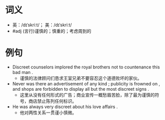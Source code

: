 # 词义
- 英：/dɪˈskriːt/； 美：/dɪˈskriːt/
- #adj (言行)谨慎的；慎重的；考虑周到的
# 例句
- Discreet counselors implored the royal brothers not to countenance this bad man .
	- 谨慎的法律顾问们恳求王室兄弟不要容忍这个道德败坏的家伙。
- Never was there an advertisement of any kind ; publicity is frowned on , and shops are forbidden to display all but the most discreet signs .
	- 这里从没有任何形式的广告；商业宣传一概愁眉苦脸，除了最为谨慎的符号，商店禁止陈列任何标识。
- He was always very discreet about his love affairs .
	- 他对两性关系一贯谨小慎微。
